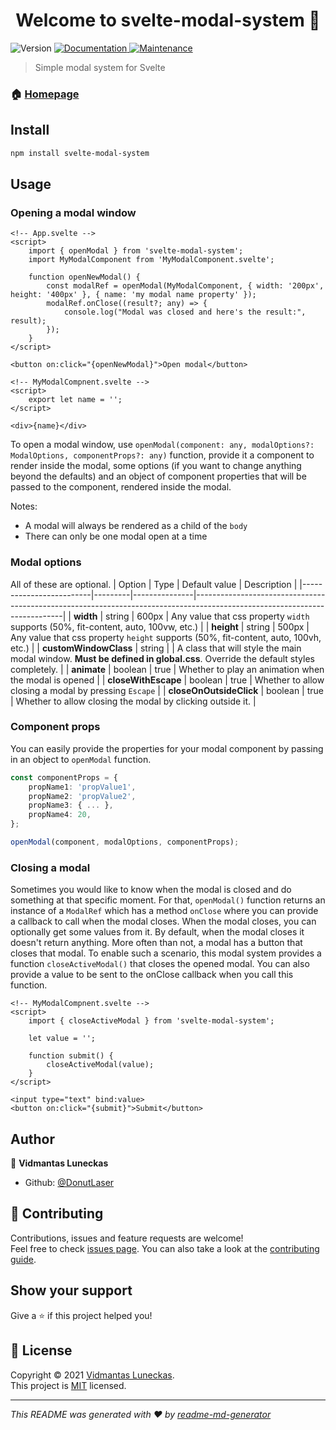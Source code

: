 <h1 align="center">Welcome to svelte-modal-system 👋</h1>
<p>
  <img alt="Version" src="https://img.shields.io/badge/version- (0.1.0)-blue.svg?cacheSeconds=2592000" />
  <a href="https://github.com/DonutLaser/svelte-modal-system#readme" target="_blank">
    <img alt="Documentation" src="https://img.shields.io/badge/documentation-yes-brightgreen.svg" />
  </a>
  <a href="https://github.com/DonutLaser/svelte-modal-system/graphs/commit-activity" target="_blank">
    <img alt="Maintenance" src="https://img.shields.io/badge/Maintained%3F-yes-green.svg" />
  </a>
</p>

> Simple modal system for Svelte

### 🏠 [Homepage](https://github.com/DonutLaser/svelte-modal-system)

## Install

```sh
npm install svelte-modal-system
```

## Usage
### Opening a modal window
```svelte
<!-- App.svelte -->
<script>
    import { openModal } from 'svelte-modal-system';
    import MyModalComponent from 'MyModalComponent.svelte';

    function openNewModal() {
        const modalRef = openModal(MyModalComponent, { width: '200px', height: '400px' }, { name: 'my modal name property' });
        modalRef.onClose((result?; any) => {
            console.log("Modal was closed and here's the result:", result);
        });
    }
</script>

<button on:click="{openNewModal}">Open modal</button>
```
```svelte
<!-- MyModalCompnent.svelte -->
<script>
    export let name = '';
</script>

<div>{name}</div>
```
To open a modal window, use `openModal(component: any, modalOptions?: ModalOptions, componentProps?: any)` function, provide it a component to render inside the modal, some options (if you want to change anything beyond the defaults) and an object of component properties that will be passed to the component, rendered inside the modal.

Notes:
- A modal will always be rendered as a child of the `body` 
- There can only be one modal open at a time

### Modal options
All of these are optional.
| Option                  | Type    | Default value | Description                                                                                                               |
|-------------------------|---------|---------------|---------------------------------------------------------------------------------------------------------------------------|
| **width**               | string  | 600px         | Any value that css property `width` supports (50%, fit-content, auto, 100vw, etc.)                                        |
| **height**              | string  | 500px         | Any value that css property `height` supports (50%, fit-content, auto, 100vh, etc.)                                       |
| **customWindowClass**   | string  | <empty>       | A class that will style the main modal window. **Must be defined in global.css**. Override the default styles completely. |
| **animate**             | boolean | true          | Whether to play an animation when the modal is opened                                                                     |
| **closeWithEscape**     | boolean | true          | Whether to allow closing a modal by pressing `Escape`                                                                     |
| **closeOnOutsideClick** | boolean | true          | Whether to allow closing the modal by clicking outside it.                                                                |

### Component props
You can easily provide the properties for your modal component by passing in an object to `openModal` function.
```typescript
const componentProps = {
    propName1: 'propValue1',
    propName2: 'propValue2',
    propName3: { ... },
    propName4: 20,
};

openModal(component, modalOptions, componentProps);
```

### Closing a modal
Sometimes you would like to know when the modal is closed and do something at that specific moment. For that, `openModal()` function returns an instance of a `ModalRef` which has a method `onClose` where you can provide a callback to call when the modal closes. When the modal closes, you can optionally get some values from it. By default, when the modal closes it doesn't return anything. More often than not, a modal has a button that closes that modal. To enable such a scenario, this modal system provides a function `closeActiveModal()` that closes the opened modal. You can also provide a value to be sent to the onClose callback when you call this function.
```svelte
<!-- MyModalCompnent.svelte -->
<script>
    import { closeActiveModal } from 'svelte-modal-system';

    let value = '';

    function submit() {
        closeActiveModal(value);
    }
</script>

<input type="text" bind:value>
<button on:click="{submit}">Submit</button>
```

## Author

👤 **Vidmantas Luneckas**

* Github: [@DonutLaser](https://github.com/DonutLaser)

## 🤝 Contributing

Contributions, issues and feature requests are welcome!<br />Feel free to check [issues page](https://github.com/DonutLaser/svelte-modal-system/issues). You can also take a look at the [contributing guide](https://github.com/DonutLaser/svelte-modal-system/blob/master/CONTRIBUTING.md).

## Show your support

Give a ⭐️ if this project helped you!

## 📝 License

Copyright © 2021 [Vidmantas Luneckas](https://github.com/DonutLaser).<br />
This project is [MIT](https://github.com/DonutLaser/svelte-modal-system/blob/master/LICENSE) licensed.

***
_This README was generated with ❤️ by [readme-md-generator](https://github.com/kefranabg/readme-md-generator)_